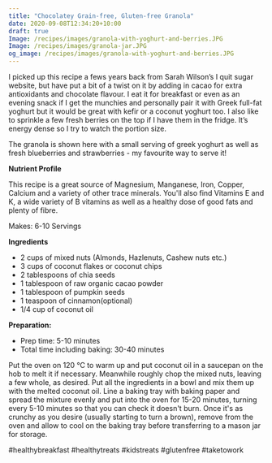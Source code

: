 ```yaml
---
title: "Chocolatey Grain-free, Gluten-free Granola"
date: 2020-09-08T12:34:20+10:00
draft: true
Image: /recipes/images/granola-with-yoghurt-and-berries.JPG
Image: /recipes/images/granola-jar.JPG
og_image: /recipes/images/granola-with-yoghurt-and-berries.JPG
---
```



I picked up this recipe a fews years back from Sarah Wilson’s I quit sugar website, but have put a bit of a twist on it by adding in cacao for extra antioxidants and chocolate flavour. I eat it for breakfast or even as an evening snack if I get the munchies and personally pair it with Greek full-fat yoghurt but it would be great with kefir or a coconut yoghurt too. I also like to sprinkle a few fresh berries on the top if I have them in the fridge. It’s energy dense so I try to watch the portion size. 

The granola is shown here with a small serving of greek yoghurt as well as fresh blueberries and strawberries - my favourite way to serve it!


**Nutrient Profile**

This recipe is a great source of Magnesium, Manganese, Iron, Copper, Calcium and a variety of other trace minerals. You'll also find Vitamins E and K, a wide variety of B vitamins as well as a healthy dose of good fats and plenty of fibre.


Makes: 6-10 Servings

__Ingredients__
 
* 2 cups of mixed nuts (Almonds, Hazlenuts, Cashew nuts etc.)
* 3 cups of coconut flakes or coconut chips
* 2 tablespoons of chia seeds
* 1 tablespoon of raw organic cacao powder
* 1 tablespoon of pumpkin seeds
* 1 teaspoon of cinnamon(optional)
* 1/4 cup of coconut oil 

__Preparation:__

* Prep time: 5-10 minutes
* Total time including baking: 30-40 minutes
 
Put the oven on 120 ℃ to warm up and put coconut oil in a saucepan on the hob to melt it if necessary. Meanwhile roughly chop the mixed nuts, leaving a few whole, as desired. Put all the ingredients in a bowl and mix them up with the melted coconut oil. Line a baking tray with baking paper and spread the mixture evenly and put into the oven for 15-20 minutes, turning every 5-10 minutes so that you can check it doesn't burn. Once it's as crunchy as you desire (usually starting to turn a brown), remove from the oven and allow to cool on the baking tray before transferring to a mason jar for storage. 
 
#healthybreakfast #healthytreats #kidstreats #glutenfree #taketowork
